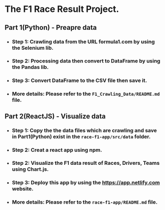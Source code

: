 # The F1 Race Result Project.

## Part 1(Python) - Preapre data 
 - ### Step 1: Crawling data from the URL formula1.com by using the Selenium lib.
 - ### Step 2: Processing data then convert to DataFrame by using the Pandas lib.
 - ### Step 3: Convert DataFrame to the CSV file then save it.
 - ### More details: Please refer to the `F1_Crawling_Data/README.md` file.

## Part 2(ReactJS) - Visualize data 
 - ### Step 1: Copy the the data files which are crawling and save in Part1(Python) exist in the `race-f1-app/src/data` folder.
 - ### Step 2: Creat a react app using **npm**.
 - ### Step 2: Visualize the F1 data result of Races, Drivers, Teams using Chart.js.
 - ### Step 3: Deploy this app by using the https://app.netlify.com website.
 - ### More details: Please refer to the `race-f1-app/README.md` file.
